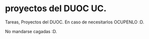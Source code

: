 # proyectos del DUOC UC.
Tareas, Proyectos del DUOC. En caso de necesitarlos OCUPENLO :D.

No mandarse cagadas :D.
